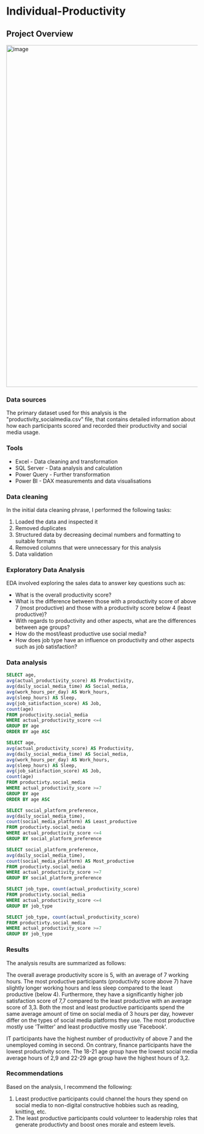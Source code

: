 # Individual-Productivity

## Project Overview
<img width="1555" height="898" alt="image" src="https://github.com/user-attachments/assets/6a355025-10fa-424e-bb53-d8b2f623116f" />


### Data sources
The primary dataset used for this analysis is the "productivity_socialmedia.csv" file, that contains detailed information about how each participants scored and recorded their  productivity and social media usage.

### Tools
- Excel - Data cleaning and transformation
- SQL Server - Data analysis and calculation
- Power Query - Further transformation
- Power BI - DAX measurements and data visualisations

### Data cleaning 
In the initial data cleaning phrase, I performed the following tasks:
1. Loaded the data and inspected it
2. Removed duplicates
3. Structured data by decreasing decimal numbers and formatting to suitable formats
4. Removed columns that were unnecessary for this analysis
5. Data validation

### Exploratory Data Analysis 
EDA involved exploring the sales data to answer key questions such as:
- What is the overall productivity score?
- What is the difference between those with a productivity score of above 7 (most productive) and those with a productivity score below 4 (least productive)?
- With regards to productivity and other aspects, what are the differences between age groups?
- How do the most/least productive use social media?
- How does job type have an influence on productivity and other aspects such as job satisfaction?

### Data analysis
```sql
SELECT age,
avg(actual_productivity_score) AS Productivity,
avg(daily_social_media_time) AS Social_media,
avg(work_hours_per_day) AS Work_hours,
avg(sleep_hours) AS Sleep,
avg(job_satisfaction_score) AS Job,
count(age)
FROM productivity.social_media
WHERE actual_productivity_score <=4
GROUP BY age
ORDER BY age ASC
```
```sql
SELECT age,
avg(actual_productivity_score) AS Productivity,
avg(daily_social_media_time) AS Social_media,
avg(work_hours_per_day) AS Work_hours,
avg(sleep_hours) AS Sleep,
avg(job_satisfaction_score) AS Job,
count(age)
FROM productivty.social_media
WHERE actual_productivity_score >=7
GROUP BY age
ORDER BY age ASC
```
```sql
SELECT social_platform_preference,
avg(daily_social_media_time),
count(social_media_platform) AS Least_productive
FROM productivty.social_media
WHERE actual_productivity_score <=4
GROUP BY social_platform_preference
```
```sql
SELECT social_platform_preference,
avg(daily_social_media_time),
count(social_media_platform) AS Most_productive
FROM productivty.social_media
WHERE actual_productivity_score >=7
GROUP BY social_platform_preference
```
```sql
SELECT job_type, count(actual_productivity_score)
FROM productivty.social_media
WHERE actual_productivity_score <=4
GROUP BY job_type
```
```sql
SELECT job_type, count(actual_productivity_score)
FROM productivty.social_media
WHERE actual_productivity_score >=7
GROUP BY job_type
```

### Results
The analysis results are summarized as follows:

The overall average productivity score is 5, with an average of 7 working hours. The most productive participants (productivity score above 7) have slightly longer working hours and less sleep compared to the least productive (below 4). Furthermore, they have a significantly higher job satisfaction score of 7,7 compared to the least productive with an average score of 3,3. Both the most and least productive participants spend the same average amount of time on social media of 3 hours per day, however differ on the types of social media platforms they use. The most productive mostly use 'Twitter' and least productive mostly use 'Facebook'.

IT participants have the highest number of productivity of above 7 and the unemployed coming in second. On contrary, finance participants have the lowest productivity score. The 18-21 age group have the lowest social media average hours of 2,9 and 22-29 age group have the highest hours of 3,2. 

### Recommendations
Based on the analysis, I recommend the following:

1. Least productive participants could channel the hours they spend on social media to non-digital constructive hobbies such as reading, knitting, etc.
2. The least productive participants could volunteer to leadership roles that generate productivty and boost ones morale and esteem levels.
